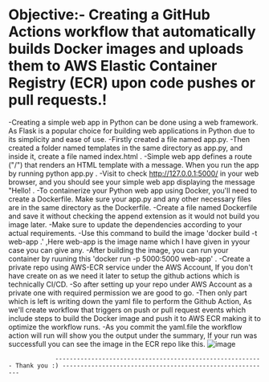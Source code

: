 # Objective:- Creating a GitHub Actions workflow that automatically builds Docker images and uploads them to AWS Elastic Container Registry (ECR) upon code pushes or pull requests.!

-Creating a simple web app in Python can be done using a web framework. As Flask is a popular choice for building web applications in Python due to its simplicity and 
 ease of use.
-Firstly created a file named app.py.
-Then created a folder named templates in the same directory as app.py, and inside it, create a file named index.html .
-Simple web app defines a route ("/") that renders an HTML template with a message. When you run the app by running python app.py .
-Visit to check http://127.0.0.1:5000/ in your web browser, and you should see your simple web app displaying the message "Hello! .
-To containerize your Python web app using Docker, you'll need to create a Dockerfile. Make sure your app.py and any other necessary files are in the same directory 
 as the Dockerfile.
-Create a file named Dockerfile and save it without checking the append extension as it would not build you image later.
-Make sure to update the dependencies according to your actual requirements. 
-Use this command to build the image 'docker build -t web-app .' ,Here web-app is the image name which I have given in yyour case you can give any.
-After building the image, you can run your container by ruuning this 'docker run -p 5000:5000 web-app' .
-Create a private repo using AWS-ECR service under the AWS Account, If you don't have create on as we need it later to setup the github actions which is technically 
 CI/CD.
-So after setting up your repo under AWS Account as a private one with required permission we are good to go.
-Then only part which is left is writing down the yaml file to perform the Github Action, As we'll create workflow that triggers on push or pull request events which 
 include steps to build the Docker image and push it to AWS ECR making it to optimize the workflow runs.
-As you commit the yaml.file the workflow action will run will show you the output under the summary, If your run was successfull you can see the image in the ECR 
 repo like this.
 ![image](https://github.com/PIYKESH/AWS-ECR-Using-GitHub-Actions/assets/90650824/acbf6b02-95a9-40e9-95a2-db21d62099fc)

                 ---------------------------------------------------------- Thank you :) ----------------------------------------------------------

 



